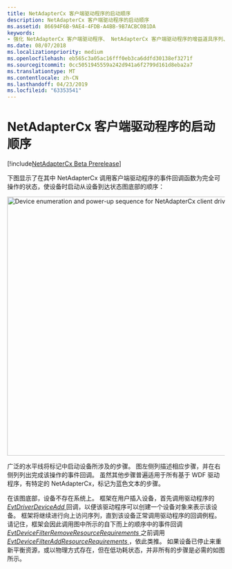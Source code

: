```yaml
---
title: NetAdapterCx 客户端驱动程序的启动顺序
description: NetAdapterCx 客户端驱动程序的启动顺序
ms.assetid: 86694F6B-9AE4-4FDB-A4BB-9B7ACBC0B1DA
keywords:
- 强化 NetAdapterCx 客户端驱动程序、 NetAdapterCx 客户端驱动程序的增益道具序列、 NetCx 客户端驱动程序的启动顺序的序列
ms.date: 08/07/2018
ms.localizationpriority: medium
ms.openlocfilehash: eb565c3a05ac16fff0eb3ca6ddfd30138ef3271f
ms.sourcegitcommit: 0cc5051945559a242d941a6f2799d161d8eba2a7
ms.translationtype: MT
ms.contentlocale: zh-CN
ms.lasthandoff: 04/23/2019
ms.locfileid: "63353541"
---
```

# <a name="power-up-sequence-for-a-netadaptercx-client-driver"></a>NetAdapterCx 客户端驱动程序的启动顺序

[!include[NetAdapterCx Beta Prerelease](../netcx-beta-prerelease.md)]

下图显示了在其中 NetAdapterCx 调用客户端驱动程序的事件回调函数为完全可操作的状态，使设备时启动从设备到达状态图底部的顺序：

<img src="images/netadaptercx-powerup.png" alt="Device enumeration and power-up sequence for NetAdapterCx client driver" title="NetAdapterCx 客户端驱动程序的设备枚举和增益道具序列" style="width: 600px;"/>

广泛的水平线将标记中启动设备所涉及的步骤。 图左侧列描述相应步骤，并在右侧列列出完成该操作的事件回调。 虽然其他步骤普遍适用于所有基于 WDF 驱动程序，有特定的 NetAdapterCx，标记为蓝色文本的步骤。

在该图底部，设备不存在系统上。 框架在用户插入设备，首先调用驱动程序的[ *EvtDriverDeviceAdd* ](https://msdn.microsoft.com/library/windows/hardware/ff541693)回调，以便该驱动程序可以创建一个设备对象来表示该设备。 框架将继续进行向上访问序列，直到该设备正常调用驱动程序的回调例程。 请记住，框架会因此调用图中所示的自下而上的顺序中的事件回调[ *EvtDeviceFilterRemoveResourceRequirements* ](https://msdn.microsoft.com/library/windows/hardware/ff540872)之前调用[ *EvtDeviceFilterAddResourceRequirements* ](https://msdn.microsoft.com/library/windows/hardware/ff540870) ，依此类推。 如果设备已停止来重新平衡资源，或以物理方式存在，但在低功耗状态，并非所有的步骤是必需的如图所示。

